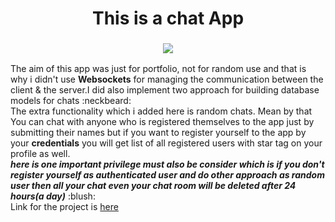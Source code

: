  <h1 align="center">This is a chat App</h1>
 <h3 align="center"><a href="https://twitter.com/anand_dudi"><img src="https://img.shields.io/twitter/follow/anand_dudi.svg?style=social" /> </a></h3>
The aim of this app was just for portfolio, not for random use and that is why i didn't use
<b>Websockets</b> for managing the communication between the client & the server.I did also implement
two approach for building database models for chats :neckbeard:<br>
The extra functionality which i added here is random chats. Mean by that You can chat with 
anyone who is registered themselves to the app just by submitting their names but if you want to register 
yourself to the app by your <b>credentials</b> you will get list of all registered users with star tag on your profile
as well.<br><b><i>here is one important privilege must also be consider which is if you don't register yourself as authenticated user
and do other approach as random user then all your chat even your chat room will be deleted after 24 hours(a day)</i></b> :blush:
<br>
Link for the project is <a href="https://dudichatapp.herokuapp.com/">here</a>

   

